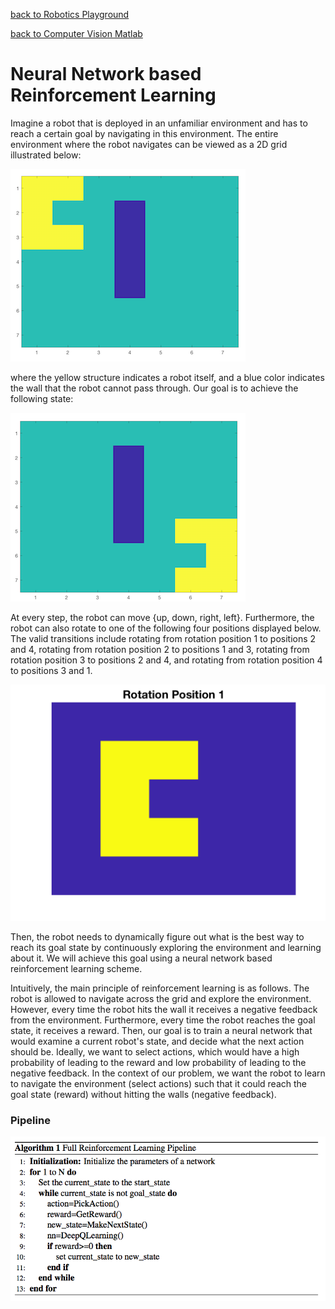 [back to Robotics Playground](https://github.com/sandeepgogadi/Robotics-Playground)

[back to Computer Vision Matlab](https://github.com/sandeepgogadi/Computer-Vision-Matlab)

# Neural Network based Reinforcement Learning

Imagine a robot that is deployed in an unfamiliar environment and has to reach a certain goal by navigating in this environment. The entire environment where the robot navigates can be viewed as a 2D grid illustrated below:

![alt text](https://github.com/sandeepgogadi/Computer-Vision-Matlab/blob/master/Neural%20Network%20Based%20Reinforcement%20Learning/2d_map_start.png "Start")

where the yellow structure indicates a robot itself, and a blue color indicates the wall that the robot cannot pass through. Our goal is to achieve the following state:

![alt text](https://github.com/sandeepgogadi/Computer-Vision-Matlab/blob/master/Neural%20Network%20Based%20Reinforcement%20Learning/2d_map_finish.png "Finish")

At every step, the robot can move {up, down, right, left}. Furthermore, the robot can also rotate to one of the following four positions displayed below. The valid transitions include rotating from rotation position 1 to positions 2 and 4, rotating from rotation position 2 to positions 1 and 3, rotating from rotation position 3 to positions 2 and 4, and rotating from rotation position 4 to positions 3 and 1.

![alt text](https://github.com/sandeepgogadi/Computer-Vision-Matlab/blob/master/Neural%20Network%20Based%20Reinforcement%20Learning/rotations.bmp "Positions")

Then, the robot needs to dynamically figure out what is the best way to reach its goal state by continuously exploring the environment and learning about it. We will achieve this goal using a neural network based reinforcement learning scheme.

Intuitively, the main principle of reinforcement learning is as follows. The robot is allowed to navigate across the grid and explore the environment. However, every time the robot hits the wall it receives a negative feedback from the environment. Furthermore, every time the robot reaches the goal state, it receives a reward. Then, our goal is to train a neural network that would examine a current robot's state, and decide what the next action should be. Ideally, we want to select actions, which would have a high probability of leading to the reward and low probability of leading to the negative feedback. In the context of our problem, we want the robot to learn to navigate the environment (select actions) such that it could reach the goal state (reward) without hitting the walls (negative feedback).

### Pipeline

![alt text](https://github.com/sandeepgogadi/Computer-Vision-Matlab/blob/master/Neural%20Network%20Based%20Reinforcement%20Learning/pipeline.png "Pipeline")
